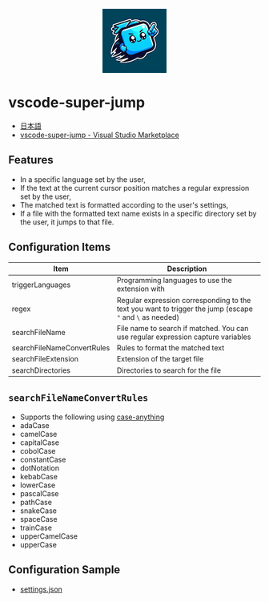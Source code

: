 <p align="center"><img src="https://raw.githubusercontent.com/yuki777/vscode-super-jump/main/icon.png" alt="icon"></p>

# vscode-super-jump
- [日本語](https://github.com/yuki777/vscode-super-jump/blob/main/README.ja.md)
- [vscode-super-jump - Visual Studio Marketplace](https://marketplace.visualstudio.com/items?itemName=YukiAdachi.vscode-super-jump)

## Features
- In a specific language set by the user,
- If the text at the current cursor position matches a regular expression set by the user,
- The matched text is formatted according to the user's settings,
- If a file with the formatted text name exists in a specific directory set by the user, it jumps to that file.

## Configuration Items

| Item                        | Description                                                                                              |
|-----------------------------|----------------------------------------------------------------------------------------------------------|
| triggerLanguages            | Programming languages to use the extension with                                                          |
| regex                       | Regular expression corresponding to the text you want to trigger the jump (escape `"` and `\` as needed) |
| searchFileName              | File name to search if matched. You can use regular expression capture variables                         |
| searchFileNameConvertRules  | Rules to format the matched text                                                                         |
| searchFileExtension         | Extension of the target file                                                                             |
| searchDirectories           | Directories to search for the file                                                                       |

## `searchFileNameConvertRules`
- Supports the following using [case-anything](https://www.npmjs.com/package/case-anything)
- adaCase
- camelCase
- capitalCase
- cobolCase
- constantCase
- dotNotation
- kebabCase
- lowerCase
- pascalCase
- pathCase
- snakeCase
- spaceCase
- trainCase
- upperCamelCase
- upperCase

## Configuration Sample
- [settings.json](https://github.com/yuki777/vscode-super-jump/wiki)
